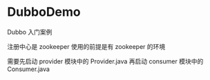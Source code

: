 # DubboDemo
Dubbo 入门案例

注册中心是 zookeeper
使用的前提是有 zookeeper 的环境  


需要先启动 provider 模块中的 Provider.java
再启动 consumer 模块中的 Consumer.java
